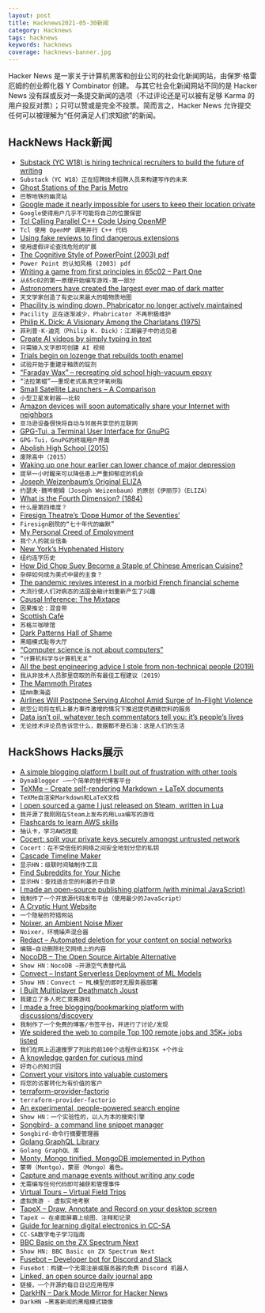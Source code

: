 ```yaml
---
layout: post
title: Hacknews2021-05-30新闻
category: Hacknews
tags: hacknews
keywords: hacknews
coverage: hacknews-banner.jpg
---
```


Hacker News 是一家关于计算机黑客和创业公司的社会化新闻网站，由保罗·格雷厄姆的创业孵化器 Y Combinator 创建。
与其它社会化新闻网站不同的是 Hacker News 没有踩或反对一条提交新闻的选项（不过评论还是可以被有足够 Karma 的用户投反对票）；只可以赞或是完全不投票。简而言之，Hacker News 允许提交任何可以被理解为“任何满足人们求知欲”的新闻。

## HackNews Hack新闻


- [Substack (YC W18) is hiring technical recruiters to build the future of writing](https://jobs.lever.co/substackinc/c98439dd-6560-4b58-b827-42eb92c61dbd)
- `Substack（YC W18）正在招聘技术招聘人员来构建写作的未来`
- [Ghost Stations of the Paris Metro](https://www.urbextour.com/en/urbex-travel/7-ghost-stations-of-the-paris-metro-and-how-to-get-into-the-illegally-unusual-tunnels-rer/)
- `巴黎地铁的幽灵站`
- [Google made it nearly impossible for users to keep their location private](https://www.businessinsider.com/unredacted-google-lawsuit-docs-detail-efforts-to-collect-user-location-2021-5)
- `Google使得用户几乎不可能将自己的位置保密`
- [Tcl Calling Parallel C++ Code Using OpenMP](https://wiki.tcl-lang.org/page/Parallel+C%2B%2B+thread+with+OpenMP)
- `Tcl 使用 OpenMP 调用并行 C++ 代码`
- [Using fake reviews to find dangerous extensions](https://krebsonsecurity.com/2021/05/using-fake-reviews-to-find-dangerous-extensions/)
- `使用虚假评论查找危险的扩展`
- [The Cognitive Style of PowerPoint (2003) pdf](https://www.inf.ed.ac.uk/teaching/courses/pi/2016_2017/phil/tufte-powerpoint.pdf)
- `Power Point 的认知风格 (2003) pdf`
- [Writing a game from first principles in 65c02  – Part One](http://feertech.com/legion/software/game/2021/05/28/game-from-scratch-02.html)
- `从65c02的第一原理开始编写游戏-第一部分`
- [Astronomers have created the largest ever map of dark matter](https://www.newscientist.com/article/2278932-astronomers-have-created-the-largest-ever-map-of-dark-matter)
- `天文学家创造了有史以来最大的暗物质地图`
- [Phacility is winding down, Phabricator no longer actively maintained](https://admin.phacility.com/phame/post/view/11/phacility_is_winding_down_operations/)
- `Pacility 正在逐渐减少，Phabricator 不再积极维护`
- [Philip K. Dick: A Visionary Among the Charlatans (1975)](https://www.depauw.edu/sfs/backissues/5/lem5art.htm)
- `菲利普·K·迪克（Philip K. Dick）：江湖骗子中的远见者`
- [Create AI videos by simply typing in text](https://www.synthesia.io/)
- `只需输入文字即可创建 AI 视频`
- [Trials begin on lozenge that rebuilds tooth enamel](https://dental.washington.edu/trials-begin-on-lozenge-that-rebuilds-tooth-enamel/)
- `试验开始于重建牙釉质的锭剂`
- [“Faraday Wax” – recreating old school high-vacuum epoxy](https://www.eevblog.com/forum/chat/faraday-wax-recreating-old-school-high-vacuum-epoxy!/)
- `“法拉第蜡”——重现老式高真空环氧树脂`
- [Small Satellite Launchers – A Comparison](https://everydayastronaut.com/small-sat-launcher-comparison/)
- `小型卫星发射器——比较`
- [Amazon devices will soon automatically share your Internet with neighbors](https://arstechnica.com/gadgets/2021/05/amazon-devices-will-soon-automatically-share-your-internet-with-neighbors/)
- `亚马逊设备很快将自动与邻居共享您的互联网`
- [GPG-Tui, a Terminal User Interface for GnuPG](https://orhun.dev/blog/introducing-gpg-tui/)
- `GPG-Tui，GnuPG的终端用户界面`
- [Abolish High School (2015)](https://harpers.org/archive/2015/04/abolish-high-school/)
- `废除高中（2015）`
- [Waking up one hour earlier can lower chance of major depression](https://medlifestyle.news/2021/05/29/waking-up-one-hour-earlier-can-lower-a-persons-chance-of-major-depression-by-23-new-research-finds/)
- `提早一小时醒来可以降低患上严重抑郁症的机会`
- [Joseph Weizenbaum’s Original ELIZA](https://sites.google.com/view/elizagen-org/the-original-eliza?authuser=0)
- `约瑟夫·魏岑鲍姆（Joseph Weizenbaum）的原创《伊丽莎》（ELIZA）`
- [What is the Fourth Dimension? (1884)](https://en.wikisource.org/wiki/What_is_the_Fourth_Dimension%3F)
- `什么是第四维度？ `
- [Firesign Theatre’s ‘Dope Humor of the Seventies’](https://dangerousminds.net/comments/firesign_theatres_dope_humor_of_the_seventies)
- `Firesign剧院的“七十年代的幽默”`
- [My Personal Creed of Employment](https://devjac.dev/posts/2021-05-29-my-personal-creed-of-employment.html)
- `我个人的就业信条`
- [New York’s Hyphenated History](https://www.theparisreview.org/blog/2021/05/27/new-yorks-hyphenated-history/)
- `纽约连字历史`
- [How Did Chop Suey Become a Staple of Chinese American Cuisine?](https://catapult.co/stories/comic-shing-yin-khor-chop-suey-chinese-american-food-history)
- `杂碎如何成为美式中餐的主食？`
- [The pandemic revives interest in a morbid French financial scheme](https://www.economist.com/finance-and-economics/2021/05/27/the-pandemic-revives-interest-in-a-morbid-french-financial-scheme)
- `大流行使人们对病态的法国金融计划重新产生了兴趣`
- [Causal Inference: The Mixtape](https://statmodeling.stat.columbia.edu/2021/05/25/causal-inference-the-mixtape/)
- `因果推论：混音带`
- [Scottish Café](https://en.wikipedia.org/wiki/Scottish_Café)
- `苏格兰咖啡馆`
- [Dark Patterns Hall of Shame](https://www.darkpatterns.org/hall-of-shame)
- `黑暗模式耻辱大厅`
- [“Computer science is not about computers”](https://quoteinvestigator.com/2021/04/02/computer-science/)
- `“计算机科学与计算机无关”`
- [All the best engineering advice I stole from non-technical people (2019)](https://bellmar.medium.com/all-the-best-engineering-advice-i-stole-from-non-technical-people-eb7f90ca2f5f)
- `我从非技术人员那里窃取的所有最佳工程建议（2019）`
- [The Mammoth Pirates](https://www.rferl.org/a/the-mammoth-pirates/27939865.html)
- `猛mm象海盗`
- [Airlines Will Postpone Serving Alcohol Amid Surge of In-Flight Violence](https://www.nytimes.com/2021/05/29/business/american-southwest-passengers-alcohol.html)
- `航空公司将在机上暴力事件激增的情况下推迟提供酒精饮料的服务`
- [Data isn’t oil, whatever tech commentators tell you: it’s people’s lives](https://www.theguardian.com/commentisfree/2021/may/29/data-oil-metaphor-tech-companies-surveillance-capitalism)
- `无论技术评论员告诉您什么，数据都不是石油：这是人们的生活`


## HackShows Hacks展示

- [ A simple blogging platform I built out of frustration with other tools](https://www.dynablogger.com/)
- `DynaBlogger –一个简单的替代博客平台`
- [ TeXMe – Create self-rendering Markdown + LaTeX documents](https://github.com/susam/texme)
- `TeXMe自渲染Markdown和LaTeX文档`
- [ I open sourced a game I just released on Steam, written in Lua](https://github.com/a327ex/SNKRX)
- `我开源了我刚刚在Steam上发布的用Lua编写的游戏`
- [ Flashcards to learn AWS skills](https://cloudbite.attejuvonen.fi/)
- `抽认卡，学习AWS技能`
- [ Cocert: split your private keys securely amongst untrusted network](https://github.com/Dentrax/cocert)
- `Cocert：在不受信任的网络之间安全地划分您的私钥`
- [ Cascade Timeline Maker](https://cascade.page)
- `显示HN：级联时间轴制作工具`
- [ Find Subreddits for Your Niche](https://www.findareddit.com/)
- `显示HN：查找适合您的利基的子目录`
- [ I made an open-source publishing platform (with minimal JavaScript)](https://zentrum.alles.cx/this-is-zentrum-mv9wfrw)
- `我制作了一个开放源代码发布平台（使用最少的JavaScript）`
- [ A Cryptic Hunt Website](item?id=27292022)
- `一个隐秘的狩猎网站`
- [ Noixer, an Ambient Noise Mixer](https://abetusk.github.io/noixer/)
- `Noixer，环境噪声混合器`
- [ Redact – Automated deletion for your content on social networks](https://redact.dev/?hn)
- `编辑–自动删除社交网络上的内容`
- [ NocoDB – The Open Source Airtable Alternative](https://github.com/nocodb/nocodb)
- `Show HN：NocoDB –开源空气表替代品`
- [ Convect – Instant Serverless Deployment of ML Models](https://convect.ml)
- `Show HN：Convect – ML模型的即时无服务器部署`
- [ I Built Multiplayer Deathmatch Joust](https://joust.life/)
- `我建立了多人死亡竞赛游戏`
- [ I made a free blogging/bookmarking platform with discussions/discovery](http://wndr.xyz)
- `我制作了一个免费的博客/书签平台，并进行了讨论/发现`
- [ We spidered the web to compile Top 100 remote jobs and 35K+ jobs listed](https://remotists.com/top100_remotejobs/)
- `我们在网上迅速搜罗了列出的前100个远程作业和35K +个作业`
- [ A knowledge garden for curious mind](https://innos.io?s=HN)
- `好奇心的知识园`
- [ Convert your visitors into valuable customers](https://embedery.com)
- `将您的访客转化为有价值的客户`
- [ terraform-provider-factorio](https://github.com/efokschaner/terraform-provider-factorio)
- `terraform-provider-factorio`
- [ An experimental, people-powered search engine](https://ninfex.com/hello)
- `Show HN：一个实验性的，以人为本的搜索引擎`
- [ Songbird- a command line snippet manager](https://www.npmjs.com/package/songbird-cli)
- `Songbird-命令行摘要管理器`
- [ Golang GraphQL Library](https://github.com/getoutreach/goql)
- `Golang GraphQL 库`
- [ Monty, Mongo tinified. MongoDB implemented in Python](https://github.com/davidlatwe/montydb)
- `蒙蒂（Montgo），蒙哥（Mongo）着色。`
- [ Capture and manage events without writing any code](https://www.auditbite.com/)
- `无需编写任何代码即可捕获和管理事件`
- [ Virtual Tours – Virtual Field Trips](https://gez.la)
- `虚拟旅游 - 虚拟实地考察`
- [ TapeX – Draw, Annotate and Record on your desktop screen](https://tapex.app)
- `TapeX – 在桌面屏幕上绘图、注释和记录`
- [ Guide for learning digital electronics in CC-SA](http://learn.circuitverse.org)
- `CC-SA数字电子学习指南`
- [ BBC Basic on the ZX Spectrum Next](http://www.breakintoprogram.co.uk/projects/spectrum-next-projects/bbc-basic-for-the-spectrum-next-introduction)
- `Show HN: BBC Basic on ZX Spectrum Next`
- [ Fusebot – Developer bot for Discord and Slack](https://fusebot.io/)
- `Fusebot：构建一个无需注册或服务器的免费 Discord 机器人`
- [ Linked, an open source daily journal app](https://github.com/muc-dev/linked)
- `链接，一个开源的每日日记应用程序`
- [ DarkHN – Dark Mode Mirror for Hacker News](https://darkhn.herokuapp.com/)
- `DarkHN –黑客新闻的黑暗模式镜像`

